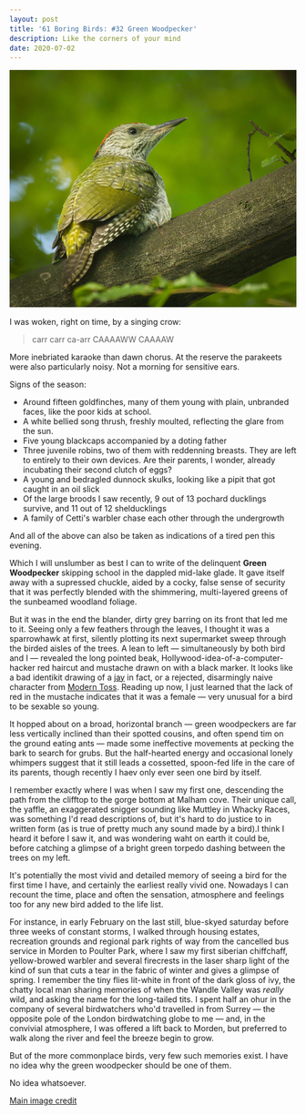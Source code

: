 ```yaml
---
layout: post
title: '61 Boring Birds: #32 Green Woodpecker'
description: Like the corners of your mind
date: 2020-07-02
---
```

![green woodpecker](/assets/img/green-woodpecker.jpg)


I was woken, right on time, by a singing crow:

> carr carr ca-arr
CAAAAWW CAAAAW

More inebriated karaoke than dawn chorus. At the reserve the parakeets were also particularly noisy. Not a morning for sensitive ears.

Signs of the season:

- Around fifteen goldfinches, many of them young with plain, unbranded faces, like the poor kids at school. 
- A white bellied song thrush, freshly moulted, reflecting the glare from the sun. 
- Five young blackcaps accompanied by a doting father
- Three juvenile robins, two of them with reddenning breasts. They are left to entirely to their own devices. Are their parents, I wonder, already incubating their second clutch of eggs?
- A young and bedragled dunnock skulks, looking like a pipit that got caught in an oil slick
- Of the large broods I saw recently, 9 out of 13 pochard ducklings survive, and 11 out of 12 shelducklings
- A family of Cetti's warbler chase each other through the undergrowth

And all of the above can also be taken as indications of a tired pen this evening.

Which I will unslumber as best I can to write of the delinquent **Green Woodpecker** skipping school in the dappled mid-lake glade. It gave itself away with a supressed chuckle, aided by a cocky, false sense of security that it was perfectly blended with the shimmering, multi-layered greens of the sunbeamed woodland foliage.

But it was in the end the blander, dirty grey barring on its front that led me to it. Seeing only a few feathers through the leaves, I thought it was a sparrowhawk at first, silently plotting its next supermarket sweep through the birded aisles of the trees. A lean to left &mdash; simultaneously by both bird and I &mdash; revealed the long pointed beak, Hollywood-idea-of-a-computer-hacker red haircut and mustache drawn on with a black marker. It looks like a bad identikit drawing of a [jay](http://www.wheresrhys.co.uk/2020/07/01/jay.html) in fact, or a rejected, disarmingly naive character from [Modern Toss](https://moderntoss.com/). Reading up now, I just learned that the lack of red in the mustache indicates that it was a female &mdash; very unusual for a bird to be sexable so young.

It hopped about on a broad, horizontal branch &mdash; green woodpeckers are far less vertically inclined than their spotted cousins, and often spend tim on the ground eating ants &mdash; made some ineffective movements at pecking the bark to search for grubs. But the half-hearted energy and occasional lonely whimpers suggest that it still leads a cossetted, spoon-fed life in the care of its parents, though recently I haev only ever seen one bird by itself.

I remember exactly where I was when I saw my first one, descending the path from the clifftop to the gorge bottom at Malham cove. Their unique call, the yaffle, an exaggerated snigger sounding like Muttley in Whacky Races, was something I'd read descriptions of, but it's hard to do justice to in written form (as is true of pretty much any sound made by a bird).I think I heard it before I saw it, and was wondering  waht on earth it could be, before catching a glimpse of a bright green torpedo dashing between the trees on my left. 

It's potentially the most vivid and detailed memory of seeing a bird for the first time I have, and certainly the earliest really vivid one. Nowadays I can recount the time, place and often the sensation, atmosphere and feelings too for any new bird added to the life list. 

For instance, in early February on the last still, blue-skyed saturday before three weeks of constant storms, I walked through housing estates, recreation grounds and regional park rights of way from the cancelled bus service in Morden to Poulter Park, where I saw my first siberian chiffchaff, yellow-browed warbler and several firecrests in the laser sharp light of the kind of sun that cuts a tear in the fabric of winter and gives a glimpse of spring. I remember the tiny flies lit-white in front of the dark gloss of ivy, the chatty local man sharing memories of when the Wandle Valley was _really_ wild, and asking the name for the long-tailed tits. I spent half an ohur in the company of several birdwatchers who'd travelled in from Surrey &mdash; the opposite pole of the London birdwatching globe to me &mdash; and, in the convivial atmosphere, I was offered a lift back to Morden, but preferred to walk along the river and feel the breeze begin to grow.

But of the more commonplace birds, very few such memories exist. I have no idea why the green woodpecker should be one of them. 

No idea whatsoever.

[Main image credit](https://www.flickr.com/photos/hedera_baltica/42787816314)


